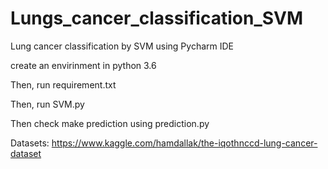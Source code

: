 # Lungs_cancer_classification_SVM
Lung cancer classification by SVM using Pycharm IDE

create an envirinment in python 3.6

Then, run requirement.txt

Then, run SVM.py

Then check make prediction using prediction.py

Datasets: https://www.kaggle.com/hamdallak/the-iqothnccd-lung-cancer-dataset
